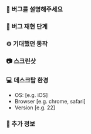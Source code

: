 ### **🐛 버그를 설명해주세요**

<!-- 버그에 대한 명확하고 간결한 설명을 작성하세요. -->

### **👤 버그 재현 단계**

<!-- 이런 형태로 기재합니다.
1. 로 이동
2. 를 클릭
3. 로 스크롤 다운
4. 버그 확인
-->

### **⚙️ 기대했던 동작**

<!-- 기대했던 동작에 대한 명확하고 간결한 설명을 작성하세요 -->

### **📷 스크린샷**

### **💻 데스크탑 환경**

- OS: [e.g. iOS]
- Browser [e.g. chrome, safari]
- Version [e.g. 22]

### **📄 추가 정보**

<!-- 버그에 대한 추가적인 정보를 작성합니다. -->
